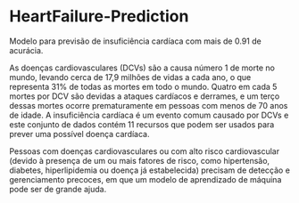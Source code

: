 # HeartFailure-Prediction
 Modelo para previsão de insuficiência cardíaca com mais de 0.91 de acurácia.

<p>As doenças cardiovasculares (DCVs) são a causa número 1 de morte no mundo, levando cerca de 17,9 milhões de vidas a cada ano, o que representa 31% de todas as mortes em todo o mundo. Quatro em cada 5 mortes por DCV são devidas a ataques cardíacos e derrames, e um terço dessas mortes ocorre prematuramente em pessoas com menos de 70 anos de idade. A insuficiência cardíaca é um evento comum causado por DCVs e este conjunto de dados contém 11 recursos que podem ser usados ​​para prever uma possível doença cardíaca.

Pessoas com doenças cardiovasculares ou com alto risco cardiovascular (devido à presença de um ou mais fatores de risco, como hipertensão, diabetes, hiperlipidemia ou doença já estabelecida) precisam de detecção e gerenciamento precoces, em que um modelo de aprendizado de máquina pode ser de grande ajuda.<p>
